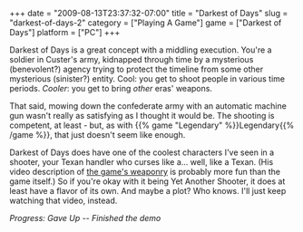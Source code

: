 +++
date = "2009-08-13T23:37:32-07:00"
title = "Darkest of Days"
slug = "darkest-of-days-2"
category = ["Playing A Game"]
game = ["Darkest of Days"]
platform = ["PC"]
+++

Darkest of Days is a great concept with a middling execution.  You're a soldier in Custer's army, kidnapped through time by a mysterious (benevolent?) agency trying to protect the timeline from some other mysterious (sinister?) entity.  Cool: you get to shoot people in various time periods.  <i>Cooler</i>: you get to bring <i>other</i> eras' weapons.

That said, mowing down the confederate army with an automatic machine gun wasn't really as satisfying as I thought it would be.  The shooting is competent, at least - but, as with {{% game "Legendary" %}}Legendary{{% /game %}}, that just doesn't seem like enough.

Darkest of Days does have one of the coolest characters I've seen in a shooter, your Texan handler who curses like a... well, like a Texan.  (His video description of <a href="http://www.gametrailers.com/video/exclusive-firearms-darkest-of/53410">the game's weaponry</a> is probably more fun than the game itself.)  So if you're okay with it being Yet Another Shooter, it does at least have a flavor of its own.  And maybe a plot?  Who knows.  I'll just keep watching that video, instead.

<i>Progress: Gave Up -- Finished the demo</i>